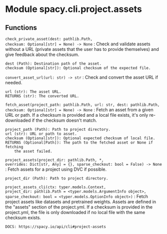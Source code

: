 Module spacy.cli.project.assets
===============================

Functions
---------

    
`check_private_asset(dest: pathlib.Path, checksum: Optional[str] = None) ‑> None`
:   Check and validate assets without a URL (private assets that the user
    has to provide themselves) and give feedback about the checksum.
    
    dest (Path): Destination path of the asset.
    checksum (Optional[str]): Optional checksum of the expected file.

    
`convert_asset_url(url: str) ‑> str`
:   Check and convert the asset URL if needed.
    
    url (str): The asset URL.
    RETURNS (str): The converted URL.

    
`fetch_asset(project_path: pathlib.Path, url: str, dest: pathlib.Path, checksum: Optional[str] = None) ‑> None`
:   Fetch an asset from a given URL or path. If a checksum is provided and a
    local file exists, it's only re-downloaded if the checksum doesn't match.
    
    project_path (Path): Path to project directory.
    url (str): URL or path to asset.
    checksum (Optional[str]): Optional expected checksum of local file.
    RETURNS (Optional[Path]): The path to the fetched asset or None if fetching
        the asset failed.

    
`project_assets(project_dir: pathlib.Path, *, overrides: Dict[str, Any] = {}, sparse_checkout: bool = False) ‑> None`
:   Fetch assets for a project using DVC if possible.
    
    project_dir (Path): Path to project directory.

    
`project_assets_cli(ctx: typer.models.Context, project_dir: pathlib.Path = <typer.models.ArgumentInfo object>, sparse_checkout: bool = <typer.models.OptionInfo object>)`
:   Fetch project assets like datasets and pretrained weights. Assets are
    defined in the "assets" section of the project.yml. If a checksum is
    provided in the project.yml, the file is only downloaded if no local file
    with the same checksum exists.
    
    DOCS: https://spacy.io/api/cli#project-assets